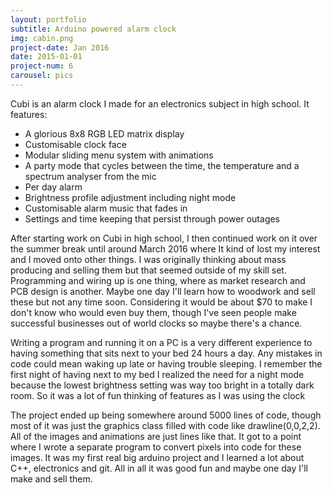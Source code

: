 ```yaml
---
layout: portfolio
subtitle: Arduino powered alarm clock
img: cabin.png
project-date: Jan 2016
date: 2015-01-01
project-num: 6
carousel: pics
---
```


Cubi is an alarm clock I made for an electronics subject in high school. It features:

- A glorious 8x8 RGB LED matrix display
- Customisable clock face
- Modular sliding menu system with animations
- A party mode that cycles between the time, the temperature and a spectrum analyser from the mic
- Per day alarm
- Brightness profile adjustment including night mode
- Customisable alarm music that fades in
- Settings and time keeping that persist through power outages

After starting work on Cubi in high school, I then continued work on it over the summer break until around March 2016 where It kind of lost my interest and I moved onto other things. I was originally thinking about mass producing and selling them but that seemed outside of my skill set. Programming and wiring up is one thing, where as market research and PCB design is another. Maybe one day I'll learn how to woodwork and sell these but not any time soon. Considering it would be about $70 to make I don't know who would even buy them, though I've seen people make successful businesses out of world clocks so maybe there's a chance.

Writing a program and running it on a PC is a very different experience to having something that sits next to your bed 24 hours a day. Any mistakes in code could mean waking up late or having trouble sleeping. I remember the first night of having next to my bed I realized the need for a night mode because the lowest brightness setting was way too bright in a totally dark room. So it was a lot of fun thinking of features as I was using the clock

The project ended up being somewhere around 5000 lines of code, though most of it was just the graphics class filled with code like drawline(0,0,2,2). All of the images and animations are just lines like that. It got to a point where I wrote a separate program to convert pixels into code for these images. It was my first real big arduino project and I learned a lot about C++, electronics and git. All in all it was good fun and maybe one day I'll make and sell them.